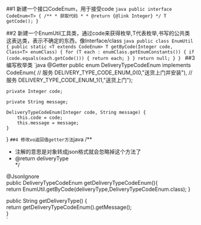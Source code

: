 ##1 新建一个接口CodeEnum，用于接受code
`java
public interface CodeEnum<T> {
    /**
     * 获取代码
     *
     * @return {@link Integer}
     */
    T getCode();
}
`

##2 新建一个EnumUtil工具类，通过code来获得枚举,T代表枚举,书写的公共类  <T extends CodeEnum>这表达类，表示不确定的东西，像Interface/class
`java
public class EnumUtil {
    public static <T extends CodeEnum> T getByCode(Integer code, Class<T> enumClass) {
        for (T each : enumClass.getEnumConstants()) {
            if (code.equals(each.getCode())) {
                return each;
            }
        }
        return null;
    }
}
`
##3 编写枚举类
`java
@Getter
public enum  DeliveryTypeCodeEnum implements CodeEnum{
    // 服务
    DELIVERY_TYPE_CODE_ENUM_0(0,"送货上门并安装"),
    // 服务
    DELIVERY_TYPE_CODE_ENUM_1(1,"送货上门");

    private Integer code;

    private String message;

    DeliveryTypeCodeEnum(Integer code, String message) {
        this.code = code;
        this.message = message;
    }
}
`
##4 修改vo返回值getter方法
`java
/**                                                                    
 * 注解的意思是对象转成json格式就会忽略掉这个方法了                                          
 * @return deliveryType                                                
 */

 @JsonIgnore                                                           
public DeliveryTypeCodeEnum getDeliveryTypeCodeEnum(){                 
    return EnumUtil.getByCode(deliveryType,DeliveryTypeCodeEnum.class);
}                                                                      

public String getDeliveryType() {                                      
    return getDeliveryTypeCodeEnum().getMessage();                     
}                                                                      
`
